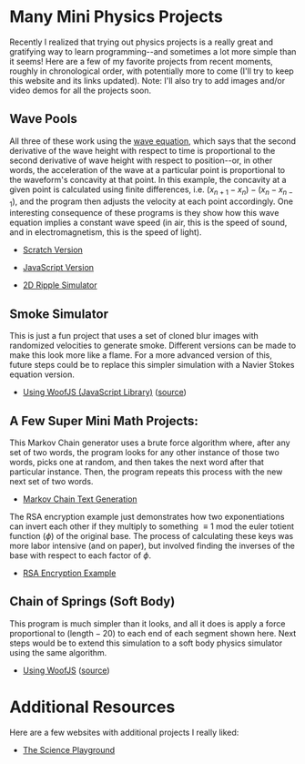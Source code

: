 # Many Mini Physics Projects

Recently I realized that trying out physics projects is a really great and gratifying way to learn programming--and sometimes a lot more simple than it seems! Here are a few of my favorite projects
from recent moments, roughly in chronological order, with potentially more to come (I'll try to keep this website and its links updated). Note: I'll also try to add images and/or video
demos for all the projects soon. 

## Wave Pools

All three of these work using the [wave equation](https://www.feynmanlectures.caltech.edu/I_47.html), which says that the second derivative of the wave height with respect to time is proportional to the second derivative of wave height with respect to position--or, in other words, the acceleration of the wave at a particular point is proportional to the waveform's concavity at that point. In this example, the concavity at a given point is calculated using finite differences, i.e. $(x_{n+1} - x_n) - (x_n - x_{n-1})$, and the program then adjusts the velocity at each point accordingly. One interesting consequence of these programs is they show how this wave equation implies a constant wave speed (in air, this is the speed of sound, and in electromagnetism, this is the speed of light). 

- [Scratch Version](https://scratch.mit.edu/projects/1190895952/)

- [JavaScript Version](https://output.jsbin.com/vopeyir/2)

- [2D Ripple Simulator](https://output.jsbin.com/lahemox)

## Smoke Simulator

This is just a fun project that uses a set of cloned blur images with randomized velocities to generate smoke. Different versions can be made to make this look more like a flame. For a more advanced version of this, future steps could be to replace this simpler simulation with a Navier Stokes equation version. 

- [Using WoofJS (JavaScript Library)](https://woofjs.com/full.html#drawkira) ([source](https://woofjs.com/create.html#drawkira))

## A Few Super Mini Math Projects: 

This Markov Chain generator uses a brute force algorithm where, after any set of two words, the program looks for any other instance of those two words, picks one at random, and then takes the next word after that particular instance. Then, the program repeats this process with the new next set of two words. 

- [Markov Chain Text Generation](https://trinket.io/library/trinkets/ca8aed434407)

The RSA encryption example just demonstrates how two exponentiations can invert each other if they multiply to something $\equiv 1$ mod the euler totient function ($\phi$) of the original base. The process of calculating these keys was more labor intensive (and on paper), but involved finding the inverses of the base with respect to each factor of $\phi$.

- [RSA Encryption Example](https://trinket.io/library/trinkets/2f7ee49b860c)

## Chain of Springs (Soft Body)

This program is much simpler than it looks, and all it does is apply a force proportional to $(\text{length}-20)$ to each end of each segment shown here. Next steps would be to extend this simulation to a soft body physics simulator using the same algorithm. 

- [Using WoofJS](https://woofjs.com/full.html#soft-body) ([source](https://woofjs.com/create.html#soft-body))

# Additional Resources

Here are a few websites with additional projects I really liked: 
- [The Science Playground](https://thescienceplayground.com/)
